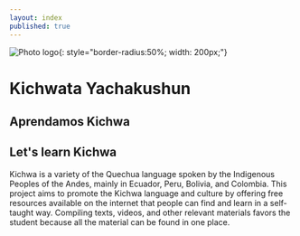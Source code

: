 ```yaml
---
layout: index
published: true
---
```

![Photo logo](/images/Photo_logo.png){: style="border-radius:50%; width: 200px;"}
# Kichwata Yachakushun
## Aprendamos Kichwa
## Let's learn Kichwa
Kichwa is a variety of the Quechua language spoken by the Indigenous Peoples of the Andes, mainly in Ecuador, Peru, Bolivia, and Colombia. This project aims to promote the Kichwa language and culture by offering free resources available on the internet that people can find and learn in a self-taught way. Compiling texts, videos, and other relevant materials favors the student because all the material can be found in one place.
